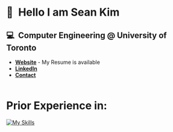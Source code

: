 # 👋&nbsp;&nbsp;Hello I am Sean Kim
## 💻&nbsp;&nbsp;Computer Engineering @ University of Toronto ##
- **[Website](https://seankim.netlify.app)** - My Resume is available
- **[LinkedIn](https://www.linkedin.com/in/seankim7/)**
- **[Contact](mailto:kimsihy093@gmail.com)**
<br/><br/>

# Prior Experience in: #
[![My Skills](https://skillicons.dev/icons?i=c,cpp,python,html,css,javascript,rust,php,matlab,react,vue,next,redux,sass,styledcomponents,nodejs,express,mongodb,mysql,arduino,docker,git,github,vscode,figma,netlify&perline=6)](https://skillicons.dev)
